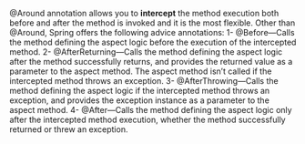 @Around annotation allows you to **intercept** the method execution both before and after the method is invoked and it is the most flexible.
Other than @Around, Spring offers the following advice annotations: 
1- @Before—Calls the method defining the aspect logic before the execution of the intercepted method. 
2- @AfterReturning—Calls the method defining the aspect logic after the method successfully returns, and provides the returned value as a parameter to the aspect method. The aspect method isn’t called if the intercepted method throws an exception. 
3- @AfterThrowing—Calls the method defining the aspect logic if the intercepted method throws an exception, and provides the exception instance as a parameter to the aspect method. 
4- @After—Calls the method defining the aspect logic only after the intercepted method execution, whether the method successfully returned or threw an exception.
